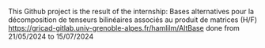 This Github project is the result of the internship:
Bases alternatives pour la décomposition de tenseurs bilinéaires associés au produit de matrices (H/F)
https://gricad-gitlab.univ-grenoble-alpes.fr/hamlilm/AltBase
done from 21/05/2024 to 15/07/2024

